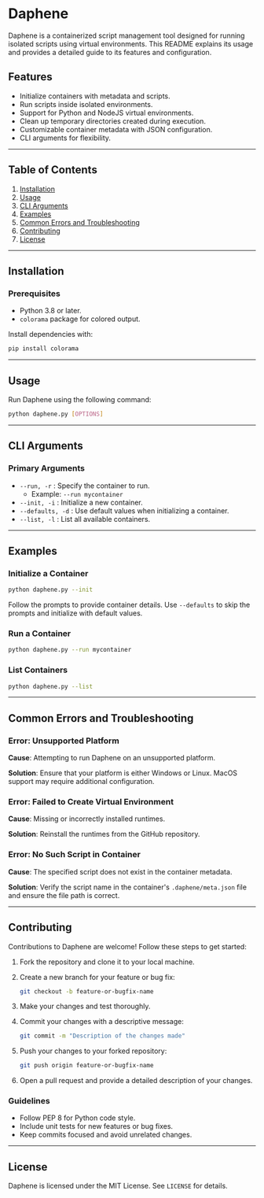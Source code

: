# Daphene

Daphene is a containerized script management tool designed for running isolated scripts using virtual environments. This README explains its usage and provides a detailed guide to its features and configuration.

## Features

- Initialize containers with metadata and scripts.
- Run scripts inside isolated environments.
- Support for Python and NodeJS virtual environments.
- Clean up temporary directories created during execution.
- Customizable container metadata with JSON configuration.
- CLI arguments for flexibility.

---

## Table of Contents

1. [Installation](#installation)
2. [Usage](#usage)
3. [CLI Arguments](#cli-arguments)
4. [Examples](#examples)
5. [Common Errors and Troubleshooting](#common-errors-and-troubleshooting)
6. [Contributing](#contributing)
7. [License](#license)

---

## Installation

### Prerequisites

- Python 3.8 or later.
- `colorama` package for colored output.

Install dependencies with:

```bash
pip install colorama
```

---

## Usage

Run Daphene using the following command:

```bash
python daphene.py [OPTIONS]
```

---

## CLI Arguments

### Primary Arguments

- `--run, -r` : Specify the container to run.
  - Example: `--run mycontainer`
- `--init, -i` : Initialize a new container.
- `--defaults, -d` : Use default values when initializing a container.
- `--list, -l` : List all available containers.

---

## Examples

### Initialize a Container

```bash
python daphene.py --init
```

Follow the prompts to provide container details. Use `--defaults` to skip the prompts and initialize with default values.

### Run a Container

```bash
python daphene.py --run mycontainer
```

### List Containers

```bash
python daphene.py --list
```

---

## Common Errors and Troubleshooting

### Error: Unsupported Platform

**Cause**: Attempting to run Daphene on an unsupported platform.

**Solution**: Ensure that your platform is either Windows or Linux. MacOS support may require additional configuration.

### Error: Failed to Create Virtual Environment

**Cause**: Missing or incorrectly installed runtimes.

**Solution**: Reinstall the runtimes from the GitHub repository.

### Error: No Such Script in Container

**Cause**: The specified script does not exist in the container metadata.

**Solution**: Verify the script name in the container's `.daphene/meta.json` file and ensure the file path is correct.

---

## Contributing

Contributions to Daphene are welcome! Follow these steps to get started:

1. Fork the repository and clone it to your local machine.
2. Create a new branch for your feature or bug fix:

   ```bash
   git checkout -b feature-or-bugfix-name
   ```

3. Make your changes and test thoroughly.
4. Commit your changes with a descriptive message:

   ```bash
   git commit -m "Description of the changes made"
   ```

5. Push your changes to your forked repository:

   ```bash
   git push origin feature-or-bugfix-name
   ```

6. Open a pull request and provide a detailed description of your changes.

### Guidelines

- Follow PEP 8 for Python code style.
- Include unit tests for new features or bug fixes.
- Keep commits focused and avoid unrelated changes.

---

## License

Daphene is licensed under the MIT License. See `LICENSE` for details.
